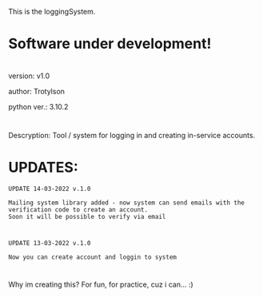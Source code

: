This is the loggingSystem.

# Software under development!

#
version: v1.0

author: Trotylson

python ver.: 3.10.2
#

Descryption:
Tool / system for logging in and creating in-service accounts.

# UPDATES:

    UPDATE 14-03-2022 v.1.0
    
    Mailing system library added - now system can send emails with the verification code to create an account.
    Soon it will be possible to verify via email
#

    UPDATE 13-03-2022 v.1.0
    
    Now you can create account and loggin to system



#
#
Why im creating this? For fun, for practice, cuz i can... :)
